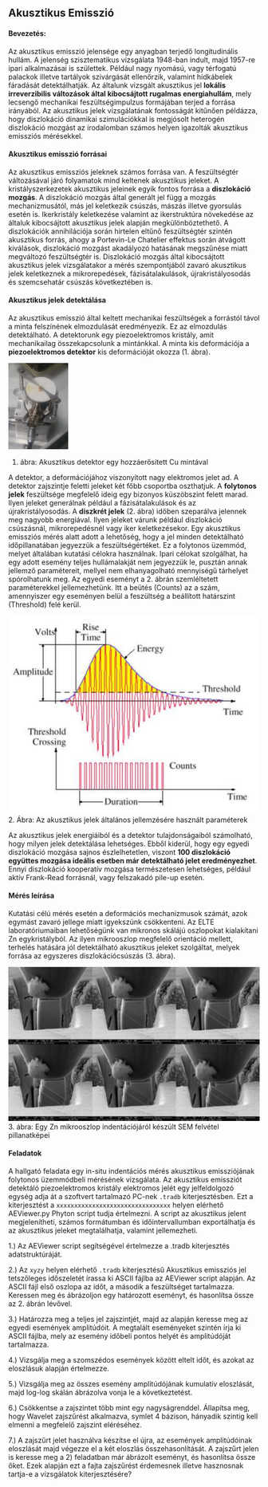 ## Akusztikus Emisszió

#### Bevezetés:
Az akusztikus emisszió jelensége egy anyagban terjedő longitudinális hullám. A jelenség szisztematikus vizsgálata 1948-ban indult, majd 1957-re ipari alkalmazásai is születtek. Például nagy nyomású, vagy térfogatú palackok illetve tartályok szivárgását ellenőrzik, valamint hídkábelek fáradását detektálhatják. 
Az általunk vizsgált akusztikus jel **lokális irreverzibilis változások által kibocsájtott rugalmas energiahullám**, mely lecsengő mechanikai feszültségimpulzus formájában terjed a forrása irányából. Az akusztikus jelek vizsgálatának fontosságát kitűnően példázza, hogy diszlokáció dinamikai szimulációkkal is megjósolt heterogén diszlokáció mozgást az irodalomban számos helyen igazolták akusztikus emissziós mérésekkel.

#### Akusztikus emisszió forrásai
Az akusztikus emissziós jeleknek számos forrása van. A feszültségtér változásával járó folyamatok mind keltenek akusztikus jeleket. 
A kristályszerkezetek akusztikus jeleinek egyik fontos forrása a **diszlokáció mozgás**. A diszlokáció mozgás által generált jel függ a mozgás mechanizmusától, más jel keletkezik csúszás, mászás illetve gyorsulás esetén is. Ikerkristály keletkezése valamint az ikerstruktúra növekedése az általuk kibocsájtott akusztikus jelek alapján megkülönböztethető.  A diszlokációk annihilációja során hirtelen eltűnő feszültségtér szintén akusztikus forrás, ahogy a Portevin-Le Chatelier effektus során átvágott kiválások, diszlokáció mozgást akadályozó hatásának megszűnése miatt megváltozó feszültségtér is. Diszlokáció mozgás által kibocsájtott akusztikus jelek vizsgálatakor a mérés szempontjából zavaró akusztikus jelek keletkeznek a mikrorepedések, fázisátalakulások, újrakristályosodás és szemcsehatár csúszás következtében is.

#### Akusztikus jelek detektálása
Az akusztikus emisszió által keltett mechanikai feszültségek a forrástól távol a minta felszínének elmozdulását eredményezik. Ez az elmozdulás detektálható. A detektorunk egy piezoelektromos kristály, amit mechanikailag összekapcsolunk a mintánkkal. A minta kis deformációja a **piezoelektromos detektor** kis deformációját okozza (1. ábra).

![ ](img/fig1.png  "vmi")
1. ábra: Akusztikus detektor egy hozzáerősített Cu mintával

A detektor, a deformációjához viszonyított nagy elektromos jelet ad. A detektor zajszintje feletti jeleket két főbb csoportba oszthatjuk.  A **folytonos jelek** feszültsége megfelelő ideig egy bizonyos küszöbszint felett marad. Ilyen jeleket generálnak például a fázisátalakulások és az újrakristályosodás. A **diszkrét jelek** (2. ábra) időben szeparálva jelennek meg nagyobb energiával. Ilyen jeleket várunk például diszlokáció csúszásnál, mikrorepedésnél vagy iker keletkezésekor. Egy akusztikus emissziós mérés alatt adott a lehetőség, hogy a jel minden detektálható időpillanatában jegyezzük a feszültségértéket.  Ez a folytonos üzemmód, melyet általában kutatási célokra használnak. Ipari célokat szolgálhat, ha egy adott esemény teljes hullámalakját nem jegyezzük le, pusztán annak jellemző paramétereit, mellyel nem elhanyagolható mennyiségű tárhelyet spórolhatunk meg. Az egyedi eseményt a 2. ábrán szemléltetett paraméterekkel jellemezhetünk. Itt a beütés (Counts) az a szám, amennyiszer egy eseményen belül a feszültség a beállított határszint (Threshold) felé kerül.

![ ](img/fign1.png  "vmi")
2. Ábra: Az akusztikus jelek általános jellemzésére használt paraméterek


 Az akusztikus jelek energiáiból és a detektor tulajdonságaiból számolható, hogy milyen jelek detektálása lehetséges. Ebből kiderül, hogy egy egyedi diszlokáció mozgása sajnos észlelhetetlen, viszont **100 diszlokáció együttes mozgása ideális esetben már detektálható jelet eredményezhet**. Ennyi diszlokáció kooperatív mozgása természetesen lehetséges, például aktív Frank-Read forrásnál, vagy felszakadó pile-up esetén. 

#### Mérés leírása
Kutatási célú mérés esetén a deformációs mechanizmusok számát, azok egymást zavaró jellege miatt igyekszünk csökkenteni. Az ELTE laboratóriumaiban lehetőségünk van mikronos skálájú oszlopokat kialakítani Zn egykristályból. Az ilyen mikrooszlop megfelelő orientáció mellett, terhelés hatására jól detektálható akusztikus jeleket szolgáltat, melyek forrása az egyszeres diszlokációcsúszás (3. ábra). 

![ ](img/fign2.png  "vmi")
3. ábra: Egy Zn mikrooszlop indentációjáról készült SEM felvétel pillanatképei

#### Feladatok
A hallgató feladata egy in-situ indentációs mérés akusztikus emissziójának folytonos üzemmódbeli mérésének vizsgálata. Az akusztikus emissziót detektáló piezoelektromos kristály elektromos jelét egy jelfeldolgozó egység adja át a szoftvert tartalmazó PC-nek `.tradb` kiterjesztésben. Ezt a kiterjesztést a `xxxxxxxxxxxxxxxxxxxxxxxxxxxxxxxx` helyen elérhető AEViewer.py Phyton script tudja értelmezni. A script az akusztikus jelent megjelenítheti, számos formátumban és időintervallumban exportálhatja és az akusztikus jeleket megtalálhatja, valamint jellemezheti.

1.) Az AEViewer script segítségével értelmezze a .tradb kiterjesztés adatstruktúráját.

2.) Az `xyzy` helyen elérhető `.tradb` kiterjesztésű Akusztikus emissziós jel tetszőleges időszeletét írassa ki ASCII fájlba az AEViewer script alapján. Az ASCII fájl első oszlopa az időt, a második a feszültséget tartalmazza. Keressen meg és ábrázoljon egy határozott eseményt, és hasonlítsa össze az 2. ábrán lévővel.

3.) Határozza meg a teljes jel zajszintjét, majd az alapján keresse meg az egyedi események amplitúdóit. A megtalált eseményeket szintén írja ki ASCII fájlba, mely az esemény időbeli pontos helyét és amplitúdóját tartalmazza.

4.) Vizsgálja meg a szomszédos események között eltelt időt, és azokat az eloszlásuk alapján értelmezze.

5.) Vizsgálja meg az összes esemény amplitúdójának kumulatív eloszlását, majd log-log skálán ábrázolva vonja le a következtetést.

6.) Csökkentse a zajszintet több mint egy nagyságrenddel. Állapítsa meg, hogy Wavelet zajszűrést alkalmazva, symlet 4 bázison, hányadik szintig kell elmenni a megfelelő zajszint eléréséhez.

7.) A zajszűrt jelet használva készítse el újra, az események amplitúdóinak eloszlását majd végezze el a két eloszlás összehasonlítását. A zajszűrt jelen is keresse meg a 2) feladatban már ábrázolt eseményt, és hasonlítsa össze őket. Ezek alapján ezt a fajta zajszűrést érdemesnek illetve hasznosnak tartja-e a vizsgálatok kiterjesztésére?
